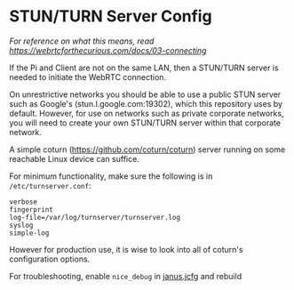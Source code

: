 # STUN/TURN Server Config

*For reference on what this means, read https://webrtcforthecurious.com/docs/03-connecting*

If the Pi and Client are not on the same LAN, then a STUN/TURN server is needed to initiate the WebRTC connection.

On unrestrictive networks you should be able to use a public STUN server such as Google's (stun.l.google.com:19302), which this repository uses by default. However, for use on networks such as private corporate networks, you will need to create your own STUN/TURN server within that corporate network.

A simple coturn (https://github.com/coturn/coturn) server running on some reachable Linux device can suffice.

For minimum functionality, make sure the following is in `/etc/turnserver.conf`:
```
verbose
fingerprint
log-file=/var/log/turnserver/turnserver.log 
syslog
simple-log
```

However for production use, it is wise to look into all of coturn's configuration options.

For troubleshooting, enable `nice_debug` in [janus.jcfg](/config/janus.jcfg) and rebuild
